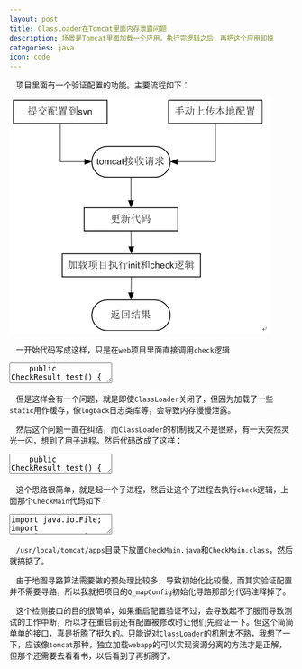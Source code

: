 ```yaml
---
layout: post
title: ClassLoader在Tomcat里面内存泄露问题
description: 场景是Tomcat里面加载一个应用，执行完逻辑之后，再把这个应用卸掉
categories: java
icon: code
---
```

&nbsp;&nbsp;  项目里面有一个验证配置的功能。主要流程如下：

<img src="/images/20160618/tomcat-check-flow.png" alt="业务流程图" />

&nbsp;&nbsp;  一开始代码写成这样，只是在<code>web</code>项目里面直接调用<code>check</code>逻辑

<div class="article_content">
<textarea name="dp-code" class="java" >
    public CheckResult test() {
        URLClassLoader classLoader = null;
        File dataFile = new File("xx.jar");
        File checkFile = new File("resourceDir");
        try {
            // 这里防止内存泄露,因为classLoader释放了,但里面的jar已经有缓存,没有释放
            URL jarUrl = dataFile.toURI().toURL();
            URLConnection jarConnection = jarUrl.openConnection();
            jarConnection.setUseCaches(true);

            classLoader = new URLClassLoader(new URL[]{jarUrl});
            Class<?> centerClass = classLoader.loadClass("com.xx.data.DataCenter");
            Object centerObject = centerClass.getMethod("getInstance").invoke(null);
            Field field = centerClass.getField("gameConfigGroup");
            Object gameConfigGroupObject = field.get(centerObject);

            String uploadUrlPath = checkFile.toURI().toURL().toString();

            Method loadMethod = gameConfigGroupObject.getClass().getDeclaredMethod("load", String.class);
            Method checkMethod = gameConfigGroupObject.getClass().getDeclaredMethod("check", gameConfigGroupObject.getClass());

            loadMethod.invoke(gameConfigGroupObject, uploadUrlPath);
            checkMethod.invoke(gameConfigGroupObject, gameConfigGroupObject);

            return CheckResult.suc();
        } catch (Exception e) {
            StringWriter writer = new StringWriter();
            Throwable cause;
            Throwable resultCause = e;
            if (resultCause.getCause() == null) {
                resultCause.printStackTrace(new PrintWriter(writer));
            } else {
                while (null != (cause = resultCause.getCause()) && (resultCause != cause)) {
                    resultCause = cause;
                    if (!(resultCause instanceof InvocationTargetException)) {
                        resultCause.printStackTrace(new PrintWriter(writer));
                    }
                }
            }
            return CheckResult.err(writer.toString());
        } finally {
            if (classLoader != null) {
                try {
                    classLoader.close();
                } catch (IOException e) {
                    logger.error(e.getMessage(), e);
                }
            }
        }
    }
</textarea>
</div>

&nbsp;&nbsp;  但是这样会有一个问题，就是即使<code>ClassLoader</code>关闭了，但因为加载了一些<code>static</code>用作缓存，像<code>logback</code>日志类库等，会导致内存慢慢泄露。

&nbsp;&nbsp;  然后这个问题一直在纠结，而<code>ClassLoader</code>的机制我又不是很熟，有一天突然灵光一闪，想到了用子进程。然后代码改成了这样：

<div class="article_content">
<textarea name="dp-code" class="java" >
    public CheckResult test() {
        URLClassLoader classLoader = null;
        File dataFile = new File("xx.jar");
        File checkFile = new File("resourceDir");
        // 更新资源和代码, 并执行检测逻辑
        StringWriter stringWriter = new StringWriter();
        PrintWriter outputStream = new PrintWriter(stringWriter);
        try {
            String cmd = "java -XX:-OmitStackTraceInFastThrow -Xms512m -cp .:/usr/local/tomcat/apps CheckMain " + dataFile.getPath() + " " + checkFile.getCanonicalPath();
            Process p = Runtime.getRuntime().exec(new String[]{"/bin/sh", "-c", "cd " + dataFile.getParent() + ";svn up;" + cmd});

            StreamGobbler errorGobbler = new StreamGobbler(p.getErrorStream(), "ERROR", outputStream);
            StreamGobbler outputGobbler = new StreamGobbler(p.getInputStream(), "");

            taskExecutor.execute(errorGobbler);
            taskExecutor.execute(outputGobbler);

            long start = System.currentTimeMillis();
            logger.info("start waiting...[{}]", cmd);
            try {
                p.waitFor(20, TimeUnit.SECONDS);
            } finally {
                p.destroy();
            }

            outputStream.flush();
            String rs = stringWriter.toString();
            logger.info("finish, useTime:[{}]", (System.currentTimeMillis() - start));
            if (StringUtils.isNotBlank(rs)) {
                return CheckResult.err(rs);
            }
        } catch (Exception e) {
            logger.error(e.getMessage(), e);
            StringWriter writer = new StringWriter();
            e.printStackTrace(new PrintWriter(writer));
            return CheckResult.err(writer.toString());
        } finally {
            outputStream.close();
        }
        return CheckResult.suc();
    }
</textarea>
</div>

&nbsp;&nbsp;  这个思路很简单，就是起一个子进程，然后让这个子进程去执行<code>check</code>逻辑，上面那个<code>CheckMain</code>代码如下：

<div class="article_content">
<textarea name="dp-code" class="java" >
import java.io.File;
import java.io.IOException;
import java.lang.reflect.Field;
import java.lang.reflect.Method;
import java.net.URL;
import java.net.URLClassLoader;
import java.nio.file.Files;
import java.nio.file.Paths;

/**
 * 因为在tomcat里面直接执行这个检测逻辑, 会导致有一些静态变量的内存泄露, 所以暂时采用的解决方法时用Runtime启动一个子进程来执行这个逻辑
 * Created by wait on 2016/6/15.
 */
public class CheckMain {

    static class ExtClassLoader extends URLClassLoader {
        private String path;

        public ExtClassLoader(URL[] urls, String path) {
            super(urls);
            this.path = path;
        }

        public Class<?> loadClass(String name) throws ClassNotFoundException {
            // 这里用来替换地图, 暂时不要那个寻路算法
            if (name.equals("com.xx.data.game.config.impl.Q_mapConfig")) {
                try {
                    byte[] buf = Files.readAllBytes(Paths.get(path, "Q_mapConfig.class"));
                    return defineClass(name, buf, 0, buf.length);
                } catch (IOException e) {
                    throw new ClassNotFoundException(name, e);
                }
            }
            return super.loadClass(name);
        }
    }

    private static void check(String dataPath, String urlPath) {
        File dataFile = new File(dataPath);
        URLClassLoader classLoader = null;
        try {
            String uploadUrlPath = new File(urlPath).toURI().toURL().toString();

            URL[] loadUrl = new URL[]{dataFile.toURI().toURL(), dataFile.getParentFile().toURI().toURL()};
            classLoader = new ExtClassLoader(loadUrl, "/usr/local/tomcat/apps");

            Class<?> centerClass = classLoader.loadClass("com.xx.data.DataCenter");
            Object centerObject = centerClass.getMethod("getInstance").invoke(null);
            Field field = centerClass.getField("gameConfigGroup");
            Object gameConfigGroupObject = field.get(centerObject);

            Method loadMethod = gameConfigGroupObject.getClass().getDeclaredMethod("load", String.class);
            Method checkMethod = gameConfigGroupObject.getClass().getDeclaredMethod("check", gameConfigGroupObject.getClass());

            loadMethod.invoke(gameConfigGroupObject, uploadUrlPath);
            checkMethod.invoke(gameConfigGroupObject, gameConfigGroupObject);
        } catch (Exception e) {
            Throwable cause;
            Throwable resultCause = e;
            if (resultCause.getCause() == null) {
                e.printStackTrace();
            } else {
                while (null != (cause = resultCause.getCause()) && (resultCause != cause)) {
                    resultCause = cause;
                    resultCause.printStackTrace();
                }
            }
        } finally {
            if (classLoader != null) {
                try {
                    classLoader.close();
                } catch (IOException e) {
                    e.printStackTrace();
                }
            }
        }
    }

    public static void main(String[] args) {
        if (args.length < 2) {
            return;
        }
//        args = new String[]{"E:\\game\\data.jar", "E:\\3_res"};
        long start = System.currentTimeMillis();
        System.out.println("args:" + args[0] + ", " + args[1]);
        check(args[0], args[1]);
        System.out.println("finish:" + args[0] + ", " + args[1] + " useTime[ms]:" + (System.currentTimeMillis() - start));
    }
}

</textarea>
</div>

&nbsp;&nbsp;  <code>/usr/local/tomcat/apps</code>目录下放置<code>CheckMain.java</code>和<code>CheckMain.class</code>，然后就搞掂了。

&nbsp;&nbsp;  由于地图寻路算法需要做的预处理比较多，导致初始化比较慢，而其实验证配置并不需要寻路，所以我就把项目的<code>Q_mapConfig</code>初始化寻路那部分代码注释掉了。

&nbsp;&nbsp;  这个检测接口的目的很简单，如果重启配置验证不过，会导致起不了服而导致测试的工作中断，所以才在重启前还有配置被修改时让他们先验证一下。但这个简简单单的接口，真是折腾了挺久的。只能说对<code>ClassLoader</code>的机制太不熟，我想了一下，应该像<code>tomcat</code>那种，独立加载<code>webapp</code>的可以实现资源分离的方法才是正解，但那个还需要去看看书，以后看到了再折腾了。